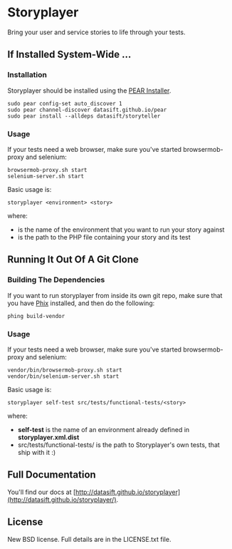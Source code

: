 # Storyplayer

Bring your user and service stories to life through your tests.

## If Installed System-Wide ...

### Installation

Storyplayer should be installed using the [PEAR Installer](http://pear.php.net).

	sudo pear config-set auto_discover 1
    sudo pear channel-discover datasift.github.io/pear
    sudo pear install --alldeps datasift/storyteller

### Usage

If your tests need a web browser, make sure you've started browsermob-proxy and selenium:

```
browsermob-proxy.sh start
selenium-server.sh start
```

Basic usage is:

```
storyplayer <environment> <story>
```

where:

* <environment> is the name of the environment that you want to run your story against
* <story> is the path to the PHP file containing your story and its test

## Running It Out Of A Git Clone

### Building The Dependencies

If you want to run storyplayer from inside its own git repo, make sure that you have [Phix](http://phix-project.org) installed, and then do the following:

```
phing build-vendor
```

### Usage

If your tests need a web browser, make sure you've started browsermob-proxy and selenium:

```
vendor/bin/browsermob-proxy.sh start
vendor/bin/selenium-server.sh start
```

Basic usage is:

```
storyplayer self-test src/tests/functional-tests/<story>
```

where:

* __self-test__ is the name of an environment already defined in __storyplayer.xml.dist__
* src/tests/functional-tests/<story> is the path to Storyplayer's own tests, that ship with it :)

## Full Documentation

You'll find our docs at [http://datasift.github.io/storyplayer](http://datasift.github.io/storyplayer/).

## License

New BSD license.  Full details are in the LICENSE.txt file.
